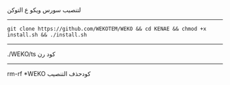 لتنصيب سورس ويكو ع التوكن

______________________

`git clone https://github.com/WEKOTEM/WEKO && cd KENAE && chmod +x install.sh && ./install.sh`


______________________
       
 ./WEKO/ts    كود رن  

______________________

rm-rf *WEKO   كودحذف التنصيب



